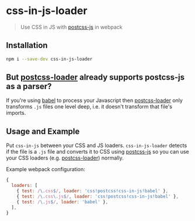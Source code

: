 # css-in-js-loader

> Use CSS in JS with [postcss-js](https://github.com/postcss/postcss-js) in webpack

## Installation

```sh
npm i --save-dev css-in-js-loader
```

## But [postcss-loader](https://github.com/postcss/postcss-loader) already supports postcss-js as a parser?

If you're using [babel](https://github.com/babel/babel) to process your Javascript then [postcss-loader](https://github.com/postcss/postcss-loader) only transforms `.js` files one level deep, i.e. it doesn't transform that file's imports.

## Usage and Example

Put `css-in-js` between your CSS and JS loaders. `css-in-js-loader` detects if the file is a `.js` file and converts it to CSS using [postcss-js](https://github.com/postcss/postcss-js) so you can use your CSS loaders (e.g. [postcss-loader](https://github.com/postcss/postcss-loader)) normally.

Example webpack configuration:

```js
{
  loaders: [
    { test: /\.css$/, loader: 'css!postcss!css-in-js!babel' },
    { test: /\.css\.js$/, loader: 'css!postcss!css-in-js!babel' },
    { test: /\.js$/, loader: 'babel' },
  ],
}
```